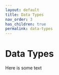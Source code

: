 ```yaml
---
layout: default
title: Data Types
nav_order: 3
has_children: true
permalink: data-types
---
```


# Data Types
Here is some text